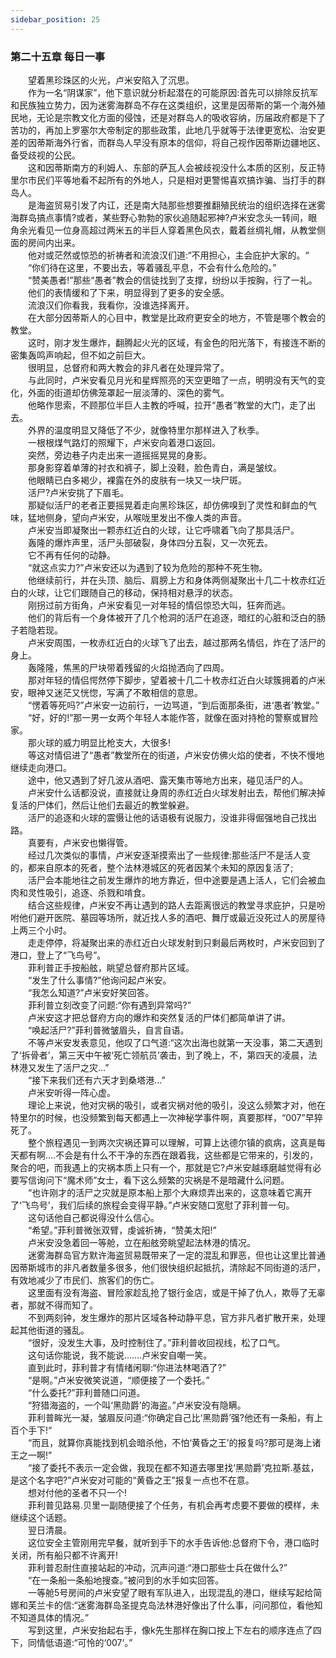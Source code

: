 ```yaml
---
sidebar_position: 25
---
```

### 第二十五章 每日一事  


　　望着黑珍珠区的火光，卢米安陷入了沉思。  
　　作为一名“阴谋家”，他下意识就分析起潜在的可能原因:首先可以排除反抗军和民族独立势力，因为迷雾海群岛不存在这类组织，这里是因蒂斯的第一个海外殖民地，无论是宗教文化方面的侵蚀，还是对群岛人的吸收容纳，历届政府都是下了苦功的，再加上罗塞尔大帝制定的那些政策，此地几乎就等于法律更宽松、治安更差的因蒂斯海外行省，而群岛人早没有原本的信仰，将自己视作因蒂斯边疆地区、备受歧视的公民。  
　　这和因蒂斯南方的利姆人、东部的萨瓦人会被歧视没什么本质的区别，反正特里尔市民们平等地看不起所有的外地人，只是相对更警惕喜欢搞诈骗、当打手的群岛人。  
　　是海盗贸易引发了内讧，还是南大陆那些想要推翻殖民统治的组织选择在迷雾海群岛搞点事情?或者，某些野心勃勃的家伙追随起邪神?卢米安念头一转间，眼角余光看见一位身高超过两米五的半巨人穿着黑色风衣，戴着丝绸礼帽，从教堂侧面的房间内出来。  
　　他对或茫然或惊恐的祈祷者和流浪汉们道:“不用担心，主会庇护大家的。“  
　　“你们待在这里，不要出去，等着骚乱平息，不会有什么危险的。”  
　　“赞美愚者!”那些“愚者”教会的信徒找到了支撑，纷纷以手按胸，行了一礼。  
　　他们的表情缓和了下来，明显得到了更多的安全感。  
　　流浪汉们你看我，我看你，没谁选择离开。  
　　在大部分因蒂斯人的心目中，教堂是比政府更安全的地方，不管是哪个教会的教堂。  
　　这时，刚才发生爆炸，翻腾起火光的区域，有金色的阳光落下，有接连不断的密集轰鸣声响起，但不如之前巨大。  
　　很明显，总督府和两大教会的非凡者在处理异常了。  
　　与此同时，卢米安看见月光和星辉照亮的天空更暗了一点，明明没有天气的变化，外面的街道却仿佛笼罩起一层淡薄的、深色的雾气。  
　　他略作思索，不顾那位半巨人主教的呼喊，拉开“愚者”教堂的大门，走了出去。  
　　外界的温度明显又降低了不少，就像特里尔那样进入了秋季。  
　　一根根煤气路灯的照耀下，卢米安向着港口返回。  
　　突然，旁边巷子内走出来一道摇摇晃晃的身影。  
　　那身影穿着单薄的衬衣和裤子，脚上没鞋，脸色青白，满是皱纹。  
　　他眼睛已白多褐少，裸露在外的皮肤有一块又一块尸斑。  
　　活尸?卢米安挑了下眉毛。  
　　那疑似活尸的老者正要摇晃着走向黑珍珠区，却仿佛嗅到了灵性和鲜血的气味，猛地侧身，望向卢米安，从喉咙里发出不像人类的声音。  
　　卢米安当即凝聚出一颗赤红近白的火球，让它呼啸着飞向了那具活尸。  
　　轰隆的爆炸声里，活尸头部破裂，身体四分五裂，又一次死去。  
　　它不再有任何的动静。  
　　“就这点实力?”卢米安还以为遇到了较为危险的那种不死生物。  
　　他继续前行，并在头顶、脑后、肩膀上方和身体两侧凝聚出十几二十枚赤红近白的火球，让它们跟随自己的移动，保持相对悬浮的状态。  
　　刚拐过前方街角，卢米安看见一对年轻的情侣惊恐大叫，狂奔而逃。  
　　他们的背后有一个身体被开了几个枪洞的活尸在追逐，暗红的心脏和泛白的肠子若隐若现。  
　　卢米安周围，一枚赤红近白的火球飞了出去，越过那两名情侣，炸在了活尸的身上。  
　　轰隆隆，焦黑的尸块带着残留的火焰抛洒向了四周。  
　　那对年轻的情侣愕然停下脚步，望着被十几二十枚赤红近白火球簇拥着的卢米安，眼神又迷茫又恍惚，写满了不敢相信的意思。  
　　“愣着等死吗?”卢米安一边前行，一边骂道，“到后面那条街，进‘愚者’教堂。”  
　　“好，好的!”那一男一女两个年轻人本能作答，就像在面对持枪的警察或冒险家。  
　　那火球的威力明显比枪支大，大很多!  
　　等这对情侣进了“愚者”教堂所在的街道，卢米安仿佛火焰的使者，不快不慢地继续走向港口。  
　　途中，他又遇到了好几波从酒吧、露天集市等地方出来，碰见活尸的人。  
　　卢米安什么话都没说，直接就让身周的赤红近白火球发射出去，帮他们解决掉复活的尸体们，然后让他们去最近的教堂躲避。  
　　活尸的追逐和火球的震慑让他的话语极有说服力，没谁非得倔强地自己找出路。  
　　真要有，卢米安也懒得管。  
　　经过几次类似的事情，卢米安逐渐摸索出了一些规律:那些活尸不是活人变的，都来自原本的死者，整个法林港城区的死者因某个未知的原因复活了;  
　　活尸会本能地往之前发生爆炸的地方靠近，但中途要是遇上活人，它们会被血肉和灵性吸引，追逐、杀戮和啃食。  
　　结合这些规律，卢米安不再让遇到的路人去距离很远的教堂寻求庇护，只是吩咐他们避开医院、墓园等场所，就近找人多的酒吧、舞厅或最近没死过人的房屋待上两三个小时。  
　　走走停停，将凝聚出来的赤红近白火球发射到只剩最后两枚时，卢米安回到了港口，登上了“飞鸟号”。  
　　菲利普正手按船舷，眺望总督府那片区域。  
　　“发生了什么事情?”他询问起卢米安。  
　　“我怎么知道?”卢米安好笑回答。  
　　菲利普立刻改变了问题:“你有遇到异常吗?”  
　　卢米安这才把总督府方向的爆炸和突然复活的尸体们都简单讲了讲。  
　　“唤起活尸?”菲利普微皱眉头，自言自语。  
　　不等卢米安发表意见，他叹了口气道:“这次出海也就第一天没事，第二天遇到了‘拆骨者’，第三天中午被‘死亡领航员’袭击，到了晚上，不，第四天的凌晨，法林港又发生了活尸之灾…”  
　　“接下来我们还有六天才到桑塔港…”  
　　卢米安听得一阵心虚。  
　　理论上来说，他对灾祸的吸引，或者灾祸对他的吸引，没这么频繁才对，他在特里尔的时候，也没频繁到每天都遇上一次神秘学事件啊，真要那样，“007”早猝死了。  
　　整个旅程遇见一到两次灾祸还算可以理解，可算上达德尔镇的疯病，这真是每天都有啊….不会是有什么不干净的东西在跟着我，这些都是它带来的，引发的，聚合的吧，而我遇上的灾祸本质上只有一个，那就是它?卢米安越琢磨越觉得有必要写信询问下“魔术师”女士，看下这么频繁的灾祸是不是暗藏什么问题。  
　　“也许刚才的活尸之灾就是原本船上那个大麻烦弄出来的，这意味着它离开了‘飞鸟号’，我们后续的旅程会变得平静。”卢米安随口宽慰了菲利普一句。  
　　这句话他自己都说得没什么信心。  
　　“希望。”菲利普微张双臂，虔诚祈祷，“赞美太阳!”  
　　卢米安没急着回一等舱，立在船舷旁眺望起法林港的情况。  
　　迷雾海群岛官方默许海盗贸易既带来了一定的混乱和罪恶，但也让这里比普通因蒂斯城市的非凡者数量多很多，他们很快组织起抵抗，清除起不同街道的活尸，有效地减少了市民们、旅客们的伤亡。  
　　这里面有没有海盗、冒险家趁乱抢了银行金店，或是干掉了仇人，欺辱了无辜者，那就不得而知了。  
　　不到两刻钟，发生爆炸的那片区域各种动静平息，官方非凡者扩散开来，处理起其他街道的骚乱。  
　　“很好，没发生大事，及时控制住了。”菲利普收回视线，松了口气。  
　　这句话你能说，我不能说…….卢米安自嘲一笑。  
　　直到此时，菲利普才有情绪闲聊:“你进法林喝酒了?”  
　　“是啊。”卢米安微笑说道，“顺便接了一个委托。”  
　　“什么委托?”菲利普随口问道。  
　　“狩猎海盗的，一个叫‘黑勋爵’的海盗。”卢米安没有隐瞒。  
　　菲利普眸光一凝，皱眉反问道:“你确定自己比‘黑勋爵’强?他还有一条船，有上百个手下!“  
　　“而且，就算你真能找到机会暗杀他，不怕‘黄昏之王’的报复吗?那可是海上诸王之一啊!”  
　　“接了委托不表示一定会做，我现在都不知道去哪里找‘黑勋爵’克拉斯.基兹，是这个名字吧?”卢米安对可能的“黄昏之王”报复一点也不在意。  
　　想对付他的圣者不只一个!  
　　菲利普见路易.贝里一副随便接了个任务，有机会再考虑要不要做的模样，未继续这个话题。  
　　翌日清晨。  
　　这位安全主管刚用完早餐，就听到手下的水手告诉他:总督府下令，港口临时关闭，所有船只都不许离开!  
　　菲利普忍耐住直接站起的冲动，沉声问道:“港口那些士兵在做什么?”  
　　“在一条船一条船地搜查。”被问到的水手如实回答。  
　　一等舱5号房间的卢米安望了眼有军队进入，出现混乱的港口，继续写起给简娜和芙兰卡的信:“迷雾海群岛圣提克岛法林港好像出了什么事，问问那位，看他知不知道具体的情况。”  
　　写到这里，卢米安抬起右手，像k先生那样在胸口按上下左右的顺序连点了四下，同情低语道:“可怜的‘007’。”  
